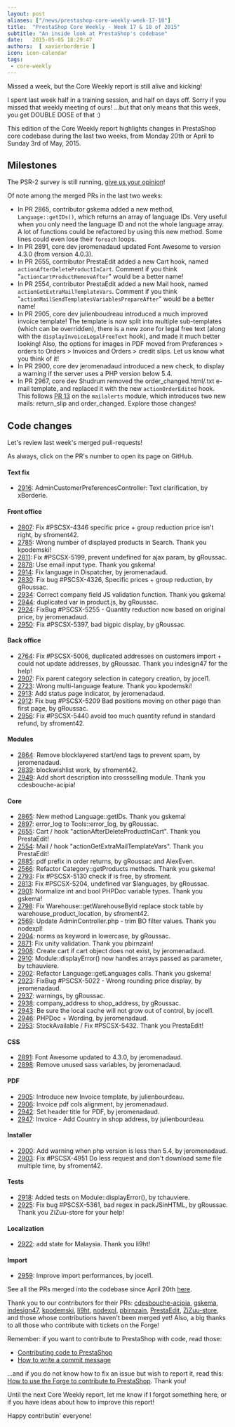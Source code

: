 ```yaml
---
layout: post
aliases: ["/news/prestashop-core-weekly-week-17-18"]
title:  "PrestaShop Core Weekly - Week 17 & 18 of 2015"
subtitle: "An inside look at PrestaShop's codebase"
date:   2015-05-05 18:29:47
authors:  [ xavierborderie ]
icon: icon-calendar
tags:
 - core-weekly
---
```


Missed a week, but the Core Weekly report is still alive and kicking!

I spent last week half in a training session, and half on days off. Sorry if you missed that weekly meeting of ours! ...but that only means that this week, you get DOUBLE DOSE of that :)

This edition of the Core Weekly report highlights changes in PrestaShop core codebase during the last two weeks, from Monday 20th or April to Sunday 3rd of May, 2015.


## Milestones

The PSR-2 survey is still running, [give us your opinion](https://www.prestashop.com/forums/topic/434831-psr2-development-norm-for-prestashop/)!

Of note among the merged PRs in the last two weeks:

 * In PR 2865, contributor gskema added a new method, `Language::getIDs()`, which returns an array of language IDs. Very useful when you only need the language ID and not the whole language array. A lot of functions could be refactored by using this new method. Some lines could even lose their `foreach` loops.
 * In PR 2891, core dev jeromenadaud updated Font Awesome to version 4.3.0 (from version 4.0.3).
 * In PR 2655, contributor PrestaEdit added a new Cart hook, named `actionAfterDeleteProductInCart`. Comment if you think "`actionCartProductRemoveAfter`" would be a better name!
 * In PR 2554, contributor PrestaEdit added a new Mail hook, named `actionGetExtraMailTemplateVars`. Comment if you think "`actionMailSendTemplatesVariablesPrepareAfter`" would be a better name!
 * In PR 2905, core dev julienboudreau introduced a much improved invoice template! The template is now split into multiple sub-templates (which can be overridden), there is a new zone for legal free text (along with the `displayInvoiceLegalFreeText` hook), and made it much better looking! Also, the options for images in PDF moved from Preferences > orders to Orders > Invoices and Orders > credit slips. Let us know what you think of it!
 * In PR 2900, core dev jeromenadaud introduced a new check, to display a warning if the server uses a PHP version below 5.4.
 * In PR 2967, core dev Shudrum removed the order\_changed.html/.txt e-mail template, and replaced it with the new `actionOrderEdited` hook. This follows [PR 13](https://github.com/PrestaShop/mailalerts/pull/13) on the `mailalerts` module, which introduces two new mails: return\_slip and order\_changed. Explore those changes!


## Code changes

Let's review last week's merged pull-requests!

As always, click on the PR's number to open its page on GitHub.

#### Text fix

 * [2916](https://github.com/PrestaShop/PrestaShop/pull/2916): AdminCustomerPreferencesController: Text clarification, by xBorderie.
 
#### Front office

 * [2807](https://github.com/PrestaShop/PrestaShop/pull/2807): Fix #PSCSX-4346 specific price + group reduction price isn't right, by sfroment42.
 * [2785](https://github.com/PrestaShop/PrestaShop/pull/2785): Wrong number of displayed products in Search. Thank you kpodemski!
 * [2811](https://github.com/PrestaShop/PrestaShop/pull/2811): Fix #PSCSX-5199, prevent undefined for ajax param, by gRoussac.
 * [2878](https://github.com/PrestaShop/PrestaShop/pull/2878): Use email input type. Thank you gskema!
 * [2914](https://github.com/PrestaShop/PrestaShop/pull/2914): Fix language in Dispatcher, by jeromenadaud.
 * [2830](https://github.com/PrestaShop/PrestaShop/pull/2830): Fix bug #PSCSX-4326, Specific prices + group reduction, by gRoussac.
 * [2934](https://github.com/PrestaShop/PrestaShop/pull/2934): Correct company field JS validation function. Thank you gskema!
 * [2944](https://github.com/PrestaShop/PrestaShop/pull/2944): duplicated var in product.js, by gRoussac.
 * [2924](https://github.com/PrestaShop/PrestaShop/pull/2924): FixBug #PSCSX-5255 - Quantity reduction now based on original price, by jeromenadaud.
 * [2950](https://github.com/PrestaShop/PrestaShop/pull/2950): Fix #PSCSX-5397, bad bigpic display, by gRoussac.
 
#### Back office

 * [2764](https://github.com/PrestaShop/PrestaShop/pull/2764): Fix #PSCSX-5006, duplicated addresses on customers import + could not update addresses, by gRoussac. Thank you indesign47 for the help!
 * [2907](https://github.com/PrestaShop/PrestaShop/pull/2907): Fix parent category selection in category creation, by jocel1.
 * [2723](https://github.com/PrestaShop/PrestaShop/pull/2723): Wrong multi-language feature. Thank you kpodemski!
 * [2913](https://github.com/PrestaShop/PrestaShop/pull/2913): Add status page indicator, by jeromenadaud.
 * [2912](https://github.com/PrestaShop/PrestaShop/pull/2912): Fix bug #PSCSX-5209 Bad positions moving on other page than first page, by gRoussac.
 * [2956](https://github.com/PrestaShop/PrestaShop/pull/2956): Fix #PSCSX-5440 avoid too much quantity refund in standard refund, by sfroment42.
 
#### Modules

 * [2864](https://github.com/PrestaShop/PrestaShop/pull/2864): Remove blocklayered start/end tags to prevent spam, by jeromenadaud.
 * [2839](https://github.com/PrestaShop/PrestaShop/pull/2839): blockwishlist work, by sfroment42.
 * [2949](https://github.com/PrestaShop/PrestaShop/pull/2949): Add short description into crossselling module. Thank you cdesbouche-acipia!
 
#### Core

 * [2865](https://github.com/PrestaShop/PrestaShop/pull/2865): New method Language::getIDs. Thank you gskema!
 * [2897](https://github.com/PrestaShop/PrestaShop/pull/2897): error_log to Tools::error_log, by gRoussac.
 * [2655](https://github.com/PrestaShop/PrestaShop/pull/2655): Cart / hook "actionAfterDeleteProductInCart". Thank you PrestaEdit!
 * [2554](https://github.com/PrestaShop/PrestaShop/pull/2554): Mail / hook "actionGetExtraMailTemplateVars". Thank you PrestaEdit!
 * [2885](https://github.com/PrestaShop/PrestaShop/pull/2885): pdf prefix in order returns, by gRoussac and AlexEven.
 * [2566](https://github.com/PrestaShop/PrestaShop/pull/2566): Refactor Category::getProducts methods. Thank you gskema!
 * [2793](https://github.com/PrestaShop/PrestaShop/pull/2793): Fix #PSCSX-5130 check if is free, by sfroment.
 * [2813](https://github.com/PrestaShop/PrestaShop/pull/2813): Fix #PSCSX-5204, undefined var $languages, by gRoussac.
 * [2901](https://github.com/PrestaShop/PrestaShop/pull/2901): Normalize int and bool PHPDoc variable types. Thank you gskema!
 * [2798](https://github.com/PrestaShop/PrestaShop/pull/2798): Fix Warehouse::getWarehouseById replace stock table by warehouse_product_location, by sfroment42.
 * [2569](https://github.com/PrestaShop/PrestaShop/pull/2569): Update AdminController.php - trim BO filter values. Thank you nodexpl!
 * [2904](https://github.com/PrestaShop/PrestaShop/pull/2904): norms as keyword in lowercase, by gRoussac.
 * [2871](https://github.com/PrestaShop/PrestaShop/pull/2871): Fix unity validation. Thank you pbirnzain!
 * [2908](https://github.com/PrestaShop/PrestaShop/pull/2908): Create cart if cart object does not exist, by jeromenadaud.
 * [2910](https://github.com/PrestaShop/PrestaShop/pull/2910): Module::displayError() now handles arrays passed as parameter, by tchauviere.
 * [2902](https://github.com/PrestaShop/PrestaShop/pull/2902): Refactor Language::getLanguages calls. Thank you gskema!
 * [2923](https://github.com/PrestaShop/PrestaShop/pull/2923): FixBug #PSCSX-5022 - Wrong rounding price display, by jeromenadaud.
 * [2937](https://github.com/PrestaShop/PrestaShop/pull/2937): warnings, by gRoussac.
 * [2938](https://github.com/PrestaShop/PrestaShop/pull/2938): company_address to shop_address, by gRoussac.
 * [2943](https://github.com/PrestaShop/PrestaShop/pull/2943): Be sure the local cache will not grow out of control, by jocel1.
 * [2946](https://github.com/PrestaShop/PrestaShop/pull/2946): PHPDoc + Wording, by jeromenadaud.
 * [2953](https://github.com/PrestaShop/PrestaShop/pull/2953): StockAvailable / Fix #PSCSX-5432. Thank you PrestaEdit!

#### CSS

 * [2891](https://github.com/PrestaShop/PrestaShop/pull/2891): Font Awesome updated to 4.3.0, by jeromenadaud.
 * [2898](https://github.com/PrestaShop/PrestaShop/pull/2898): Remove unused sass variables, by jeromenadaud.
 
#### PDF

 * [2905](https://github.com/PrestaShop/PrestaShop/pull/2905): Introduce new Invoice template, by julienbourdeau.
 * [2906](https://github.com/PrestaShop/PrestaShop/pull/2906): Invoice pdf cols alignment, by jeromenadaud.
 * [2942](https://github.com/PrestaShop/PrestaShop/pull/2942): Set header title for PDF, by jeromenadaud.
 * [2947](https://github.com/PrestaShop/PrestaShop/pull/2947): Invoice - Add Country in shop address, by julienbourdeau.
 
#### Installer

 * [2900](https://github.com/PrestaShop/PrestaShop/pull/2900): Add warning when php version is less than 5.4, by jeromenadaud.
 * [2903](https://github.com/PrestaShop/PrestaShop/pull/2903): Fix #PSCSX-4951 Do less request and don't download same file multiple time, by sfroment42.
 
#### Tests

 * [2918](https://github.com/PrestaShop/PrestaShop/pull/2918): Added tests on Module::displayError(), by tchauviere.
 * [2925](https://github.com/PrestaShop/PrestaShop/pull/2925): Fix bug #PSCSX-5361, bad regex in packJSinHTML, by gRoussac. Thank you ZiZuu-store for your help!
 
#### Localization

 * [2922](https://github.com/PrestaShop/PrestaShop/pull/2922): add state for Malaysia. Thank you li9ht!
 
#### Import

 * [2959](https://github.com/PrestaShop/PrestaShop/pull/2959): Improve import performances, by jocel1.
 

See all the PRs merged into the codebase since April 20th [here](https://github.com/PrestaShop/PrestaShop/pulls?page=1&pulls_only=true&q=is%3Apr+merged%3A%3E2015-04-20+is%3Aclosed+sort%3Aupdated&utf8=%E2%9C%93).

Thank you to our contributors for their PRs: [cdesbouche-acipia](https://github.com/cdesbouche-acipia), [gskema](https://github.com/gskema), [indesign47](https://github.com/indesign47), [kpodemski](https://github.com/kpodemski), [li9ht](https://github.com/li9ht), [nodexpl](https://github.com/nodexpl), [pbirnzain](https://github.com/pbirnzain), [PrestaEdit](https://github.com/PrestaEdit), [ZiZuu-store](https://github.com/ZiZuu-store), and those whose contributions haven't been merged yet! Also, a big thanks to all those who contribute with tickets on the Forge!

Remember: if you want to contribute to PrestaShop with code, read those:

 * [Contributing code to PrestaShop](http://doc.prestashop.com/display/PS16/Contributing+code+to+PrestaShop)
 * [How to write a commit message](http://doc.prestashop.com/display/PS16/How+to+write+a+commit+message)

...and if you do not know how to fix an issue but wish to report it, read this: [How to use the Forge to contribute to PrestaShop](http://doc.prestashop.com/display/PS16/How+to+use+the+Forge+to+contribute+to+PrestaShop). Thank you!

Until the next Core Weekly report, let me know if I forgot something here, or if you have ideas about how to improve this report!

Happy contributin' everyone!
